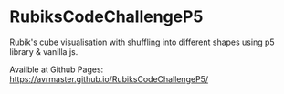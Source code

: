 # RubiksCodeChallengeP5
Rubik's cube visualisation with shuffling into different shapes using p5 library &amp; vanilla js.

Availble at Github Pages: https://avrmaster.github.io/RubiksCodeChallengeP5/
